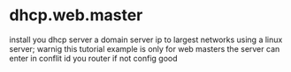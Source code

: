 # dhcp.web.master
install you dhcp server a domain server ip to largest networks using a linux server; warnig this tutorial example is only for web masters the server can enter in conflit id you router if not config good

